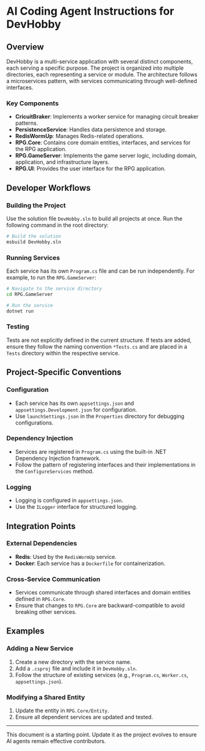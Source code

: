 # AI Coding Agent Instructions for DevHobby

## Overview
DevHobby is a multi-service application with several distinct components, each serving a specific purpose. The project is organized into multiple directories, each representing a service or module. The architecture follows a microservices pattern, with services communicating through well-defined interfaces.

### Key Components
- **CricuitBraker**: Implements a worker service for managing circuit breaker patterns.
- **PersistenceService**: Handles data persistence and storage.
- **RedisWormUp**: Manages Redis-related operations.
- **RPG.Core**: Contains core domain entities, interfaces, and services for the RPG application.
- **RPG.GameServer**: Implements the game server logic, including domain, application, and infrastructure layers.
- **RPG.UI**: Provides the user interface for the RPG application.

## Developer Workflows

### Building the Project
Use the solution file `DevHobby.sln` to build all projects at once. Run the following command in the root directory:
```bash
# Build the solution
msbuild DevHobby.sln
```

### Running Services
Each service has its own `Program.cs` file and can be run independently. For example, to run the `RPG.GameServer`:
```bash
# Navigate to the service directory
cd RPG.GameServer

# Run the service
dotnet run
```

### Testing
Tests are not explicitly defined in the current structure. If tests are added, ensure they follow the naming convention `*Tests.cs` and are placed in a `Tests` directory within the respective service.

## Project-Specific Conventions

### Configuration
- Each service has its own `appsettings.json` and `appsettings.Development.json` for configuration.
- Use `launchSettings.json` in the `Properties` directory for debugging configurations.

### Dependency Injection
- Services are registered in `Program.cs` using the built-in .NET Dependency Injection framework.
- Follow the pattern of registering interfaces and their implementations in the `ConfigureServices` method.

### Logging
- Logging is configured in `appsettings.json`.
- Use the `ILogger` interface for structured logging.

## Integration Points

### External Dependencies
- **Redis**: Used by the `RedisWormUp` service.
- **Docker**: Each service has a `Dockerfile` for containerization.

### Cross-Service Communication
- Services communicate through shared interfaces and domain entities defined in `RPG.Core`.
- Ensure that changes to `RPG.Core` are backward-compatible to avoid breaking other services.

## Examples

### Adding a New Service
1. Create a new directory with the service name.
2. Add a `.csproj` file and include it in `DevHobby.sln`.
3. Follow the structure of existing services (e.g., `Program.cs`, `Worker.cs`, `appsettings.json`).

### Modifying a Shared Entity
1. Update the entity in `RPG.Core/Entity`.
2. Ensure all dependent services are updated and tested.

---

This document is a starting point. Update it as the project evolves to ensure AI agents remain effective contributors.